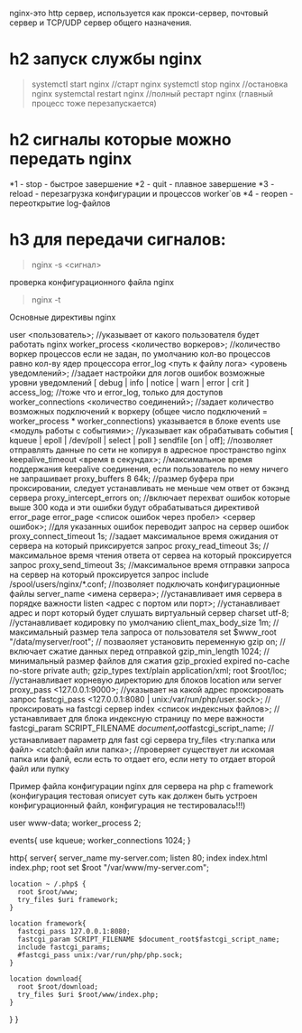 nginx-это http сервер, используется как прокси-сервер, почтовый сервер и TCP/UDP сервер общего назначения.

h2 запуск службы nginx 
=====================
 >systemctl start nginx   //старт nginx
 >systemctl stop nginx  //остановка nginx
 >systemctal restart nginx  //полный рестарт nginx (главный процесс тоже перезапускается)
 
h2 сигналы которые можно передать nginx 
=====================
  *1 - stop - быстрое завершение 
  *2 - quit - плавное завершение
  *3 - reload - перезагрузка конфигурации и процессов worker`ов
  *4 - reopen - переоткрытие log-файлов
  
h3 для передачи сигналов:
=====================
  >nginx -s <сигнал>
  
проверка конфигурационного файла nginx
  >nginx -t
  
Основные директивы nginx
  
  user <пользователь>;  //указывает от какого пользователя будет работать nginx
  worker_process <количество воркеров>; //количество воркер процессов если не задан, по умолчанию кол-во процессов равно кол-ву ядер процессора
  error_log <путь к файлу лога> <уровень уведомлений>;  //задает настройки для логов ошибок возможные уровни уведомлений [ debug | info | notice | warn | error | crit ]
  access_log; //тоже что и error_log, только для доступов  
  worker_connections <количество соединений>;   //задает количество возможных подключений к воркеру (общее число подключений = worker_process * worker_connections) указывается в блоке events
  use <модуль работы с событиями>;  //указывает как обрабатывать события [ kqueue | epoll | /dev/poll | select | poll ]
  sendfile [on | off];  //позволяет отправлять данные по сети не копируя в адресное пространство nginx
  keepalive_timeout <время в секундах>; //максимальное время поддержания keepalive соединения, если пользователь по нему ничего не запрашивает
  proxy_buffers 8 64k;  //размер буфера при проксировании, следует устанавливать не меньше чем ответ от бэкэнд сервера
  proxy_intercept_errors on;  //включает перехват ошибок которые выше 300 кода и эти ошибки будут обрабатываться директивой error_page
  error_page <список ошибок через пробел> <сервер ошибок>;  //для указанных ошибок переводит запрос на сервер ошибок
  proxy_connect_timeout 1s; //задает максимальное время ожидания от сервера на который приксируется запрос
  proxy_read_timeout 3s;  //максимальное время чтения ответа от сервеа на который проксируется запрос
  proxy_send_timeout 3s;  //максимальное время отправки запроса на сервер на который проксируется запрос
  include /spool/users/nginx/*.conf;  //позволяет подключать конфигурационные файлы
  server_name <имена сервера>; //устанавливает имя сервера в порядке важности
  listen <адрес с портом или порт>; //устанавливает адрес и порт который будет слушать виртуальный сервер
  charset utf-8;  //устанавливает кодировку по умолчанию
  client_max_body_size 1m;  //максимальный размер тела запроса от пользователя
  set $www_root "/data/myserver/root";  // позваоляет установить переменную
  gzip on;  //включает сжатие данных перед отправкой
  gzip_min_length 1024; //минимальный размер файлов для сжатия
  gzip_proxied expired no-cache no-store private auth;
  gzip_types text/plain application/xml; 
  root $root/loc; //устанавливает корневую директорию для блоков location или server
  proxy_pass <127.0.0.1:9000>; //указывает на какой адрес проксировать запрос
  fastcgi_pass <127.0.0.1:8080 | unix:/var/run/php/user.sock>;  //проксировать на fastcgi сервер
  index <список индексных файлов>;  //устанавливает для блока индексную страницу по мере важности 
  fastcgi_param SCRIPT_FILENAME $document_root$fastcgi_script_name; //устанавливает параметр для fast cgi сервера
  try_files <try:папка или файл> <catch:файл или папка>; //проверяет существует ли искомая папка или фалй, если есть то отдает его, если нету то отдает второй файл или пупку
  
Пример файла конфигурации nginx для сервера на php с framework (конфигурация тестовая описует суть как должен быть устроен конфигурационный файл, конфигурация не тестировалась!!!)

user www-data;
worker_process 2;

events{
  use kqueue;
  worker_connections 1024;
}

http{
  server{
    server_name my-server.com;
    listen 80;
    index index.html index.php;
    root
    set $root "/var/www/my-server.com";
    
    location ~ /.php$ {
      root $root/www;
      try_files $uri framework;
    }
    
    location framework{
      fastcgi_pass 127.0.0.1:8080;
      fastcgi_param SCRIPT_FILENAME $document_root$fastcgi_script_name;
      include fastcgi_params;
      #fastcgi_pass unix:/var/run/php/php.sock; 
    }
    
    location download{
      root $root/download;
      try_files $uri $root/www/index.php;
    }
    
  }
}
